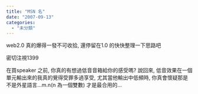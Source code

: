 ```yaml
---
title: "MSN 名"
date: "2007-09-13"
categories: 
  - "未分類"
---
```


web2.0 真的爆得一發不可收拾, 還停留在1.0 的快快整理一下思路吧

密切注視1399

在買speaker 之前, 你真的有想過低音音箱給你的感受嗎? 說回來, 低音效果在一個單元輸出來的我真的覺得受罪多過享受, 尤其當他輸出中低頻時, 你真會懷疑那是不是外星語言...m.n(n 為一個雙數) 才是最合用的...

